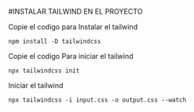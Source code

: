 #INSTALAR TAILWIND EN EL PROYECTO

Copie el codigo para Instalar el tailwind

```
npm install -D tailwindcss
```


Copie el codigo Para iniciar el tailwind

```
npx tailwindcss init

```

Iniciar el tailwind

```
npx tailwindcss -i input.css -o output.css --watch
```